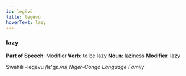 ```yaml
---
id: legëvü
title: legëvü
hoverText: lazy
---
```


### lazy

**Part of Speech**: Modifier
**Verb**: to be lazy
**Noun**: laziness
**Modifier**: lazy

Swahili -legevu /lɛ'gɛ.vu/
*Niger-Congo Language Family*